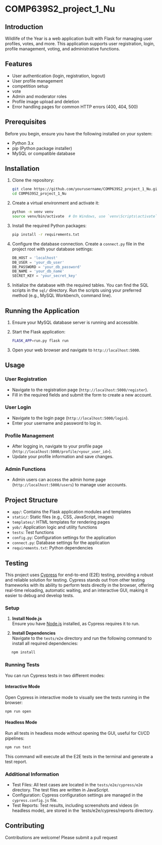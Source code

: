 # COMP639S2_project_1_Nu

## Introduction

Wildlife of the Year is a web application built with Flask for managing user profiles, votes, and more. This application supports user registration, login, profile management, voting, and administrative functions.

## Features

- User authentication (login, registration, logout)
- User profile management
- competition setup
- vote
- Admin and moderator roles
- Profile image upload and deletion
- Error handling pages for common HTTP errors (400, 404, 500)

## Prerequisites

Before you begin, ensure you have the following installed on your system:

- Python 3.x
- pip (Python package installer)
- MySQL or compatible database

## Installation

1. Clone the repository:

    ```sh
    git clone https://github.com/yourusername/COMP639S2_project_1_Nu.git
    cd COMP639S2_project_1_Nu
    ```

2. Create a virtual environment and activate it:

    ```sh
    python -m venv venv
    source venv/bin/activate  # On Windows, use `venv\Scripts\activate`
    ```

3. Install the required Python packages:

    ```sh
    pip install -r requirements.txt
    ```

4. Configure the database connection. Create a `connect.py` file in the project root with your database settings:

    ```python
    DB_HOST = 'localhost'
    DB_USER = 'your_db_user'
    DB_PASSWORD = 'your_db_password'
    DB_NAME = 'your_db_name'
    SECRET_KEY = 'your_secret_key'
    ```

5. Initialize the database with the required tables. You can find the SQL scripts in the `sql/` directory. Run the scripts using your preferred method (e.g., MySQL Workbench, command line).

## Running the Application

1. Ensure your MySQL database server is running and accessible.

2. Start the Flask application:

    ```sh
    FLASK_APP=run.py flask run
    ```

3. Open your web browser and navigate to `http://localhost:5000`.

## Usage

### User Registration

- Navigate to the registration page (`http://localhost:5000/register`).
- Fill in the required fields and submit the form to create a new account.

### User Login

- Navigate to the login page (`http://localhost:5000/login`).
- Enter your username and password to log in.

### Profile Management

- After logging in, navigate to your profile page (`http://localhost:5000/profile/<your_user_id>`).
- Update your profile information and save changes.

### Admin Functions

- Admin users can access the admin home page (`http://localhost:5000/users`) to manage user accounts.

## Project Structure

- `app/`: Contains the Flask application modules and templates
- `static/`: Static files (e.g., CSS, JavaScript, images)
- `templates/`: HTML templates for rendering pages
- `yob/`: Application logic and utility functions
- `tests`: Test functions
- `config.py`: Configuration settings for the application
- `connect.py`: Database settings for the application
- `requirements.txt`: Python dependencies

## Testing

This project uses [Cypress](https://www.cypress.io/) for end-to-end (E2E) testing, providing a robust and reliable solution for testing. Cypress stands out from other testing frameworks with its ability to perform tests directly in the browser, offering real-time reloading, automatic waiting, and an interactive GUI, making it easier to debug and develop tests.

### Setup

1. **Install Node.js**  
   Ensure you have [Node.js](https://nodejs.org/) installed, as Cypress requires it to run.

2. **Install Dependencies**  
   Navigate to the `tests/e2e` directory and run the following command to install all required dependencies:
```bash
   npm install
```
### Running Tests
You can run Cypress tests in two different modes:

#### Interactive Mode
Open Cypress in interactive mode to visually see the tests running in the browser:
```bash
npm run open
```
#### Headless Mode
Run all tests in headless mode without opening the GUI, useful for CI/CD pipelines:
```bash
npm run test
```
This command will execute all the E2E tests in the terminal and generate a test report.

### Additional Information
- Test Files: All test cases are located in the `tests/e2e/cypress/e2e` directory. The test files are written in JavaScript.
- Configuration: Cypress configuration settings are managed in the `cypress.config.js` file.
- Test Reports: Test results, including screenshots and videos (in headless mode), are stored in the `tests/e2e/cypress/reports directory.

## Contributing

Contributions are welcome! Please submit a pull request
